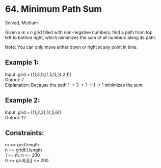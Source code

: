 # 64. Minimum Path Sum
Solved, Medium

Given a m x n grid filled with non-negative numbers, find a path from top left to bottom right, which minimizes the sum of all numbers along its path.  
  
Note: You can only move either down or right at any point in time.  

 

Example 1:
---
Input: grid = [[1,3,1],[1,5,1],[4,2,1]]  
Output: 7  
Explanation: Because the path 1 → 3 → 1 → 1 → 1 minimizes the sum.  

Example 2:
---
Input: grid = [[1,2,3],[4,5,6]]  
Output: 12  
 

Constraints:
---
m == grid.length  
n == grid[i].length   
1 <= m, n <= 200  
0 <= grid[i][j] <= 200  

